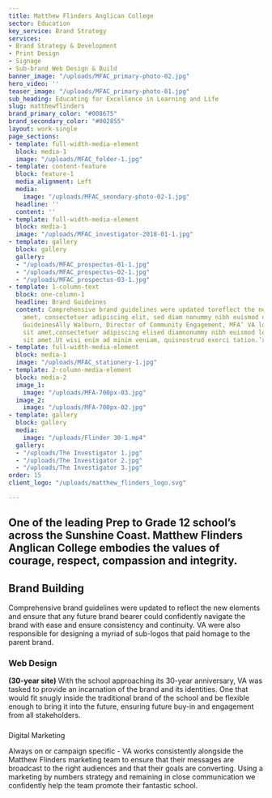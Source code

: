 ```yaml
---
title: Matthew Flinders Anglican College
sector: Education
key_service: Brand Strategy
services:
- Brand Strategy & Development
- Print Design
- Signage
- Sub-brand Web Design & Build
banner_image: "/uploads/MFAC_primary-photo-02.jpg"
hero_video: ''
teaser_image: "/uploads/MFAC_primary-photo-01.jpg"
sub_heading: Educating for Excellence in Learning and Life
slug: matthewflinders
brand_primary_color: "#008675"
brand_secondary_color: "#002855"
layout: work-single
page_sections:
- template: full-width-media-element
  block: media-1
  image: "/uploads/MFAC_folder-1.jpg"
- template: content-feature
  block: feature-1
  media_alignment: Left
  media:
    image: "/uploads/MFAC_seondary-photo-02-1.jpg"
  headline: ''
  content: ''
- template: full-width-media-element
  block: media-1
  image: "/uploads/MFAC_investigator-2018-01-1.jpg"
- template: gallery
  block: gallery
  gallery:
  - "/uploads/MFAC_prospectus-01-1.jpg"
  - "/uploads/MFAC_prospectus-02-1.jpg"
  - "/uploads/MFAC_prospectus-03-1.jpg"
- template: 1-column-text
  block: one-column-1
  headline: Brand Guideines
  content: Comprehensive brand guidelines were updated toreflect the new dolor sit
    amet, consectetuer adipiscing elit, sed diam nonummy nibh euismod dolor sit.Brand
    GuideinesAlly Walburn, Director of Community Engagement, MFA‘ VA lorem ipsum dolor
    sit amet,consectetuer adipiscing elised diamnonummy nibh euismod lorem ipsumdolor
    sit amet.Ut wisi enim ad minim veniam, quisnostrud exerci tation.’x 3 slidesProspectusx
- template: full-width-media-element
  block: media-1
  image: "/uploads/MFAC_stationery-1.jpg"
- template: 2-column-media-element
  block: media-2
  image_1:
    image: "/uploads/MFA-700px-03.jpg"
  image_2:
    image: "/uploads/MFA-700px-02.jpg"
- template: gallery
  block: gallery
  media:
    image: "/uploads/Flinder 30-1.mp4"
  gallery:
  - "/uploads/The Investigator 1.jpg"
  - "/uploads/The Investigator 2.jpg"
  - "/uploads/The Investigator 3.jpg"
order: 15
client_logo: "/uploads/matthew_flinders_logo.svg"

---
```

## One of the leading Prep to Grade 12 school’s across the Sunshine Coast. Matthew Flinders Anglican College embodies the values of courage, respect, compassion and integrity.

## Brand Building

Comprehensive brand guidelines were updated to reflect the new elements and ensure that any future brand bearer could confidently navigate the brand with ease and ensure consistency and continuity. VA were also responsible for designing a myriad of sub-logos that paid homage to the parent brand.

### Web Design

**(30-year site)** With the school approaching its 30-year anniversary, VA was tasked to provide an incarnation of the brand and its identities. One that would fit snugly inside the traditional brand of the school and be flexible enough to bring it into the future, ensuring future buy-in and engagement from all stakeholders.

###   
Digital Marketing

Always on or campaign specific - VA works consistently alongside the Matthew Flinders marketing team to ensure that their messages are broadcast to the right audiences and that their goals are converting. Using a marketing by numbers strategy and remaining in close communication we confidently help the team promote their fantastic school.
